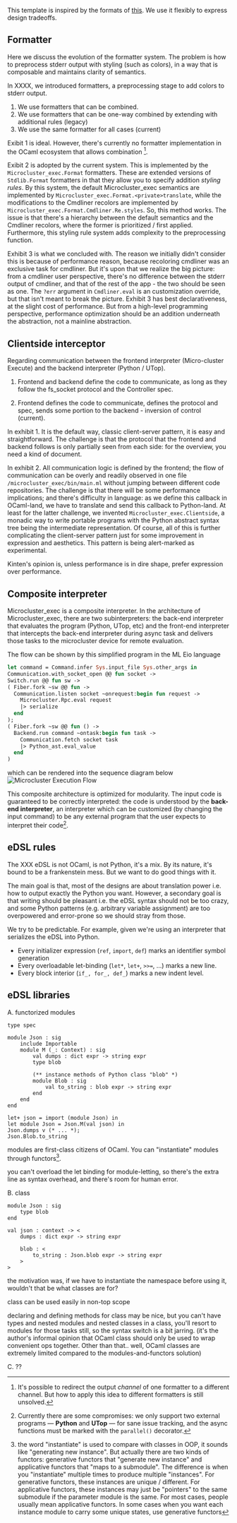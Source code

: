 This template is inspired by the formats of [this](https://github.com/ocaml-multicore/eio/blob/main/doc/rationale.md). We use it flexibly to express design tradeoffs.

## Formatter

Here we discuss the evolution of the formatter system. The problem is how to preprocess stderr output with styling (such as colors), in a way that is composable and maintains clarity of semantics.

In XXXX, we introduced formatters, a preprocessing stage to add colors to stderr output.

1. We use formatters that can be combined.
2. We use formatters that can be one-way combined by extending with additional rules (legacy)
3. We use the same formatter for all cases (current)

Exibit 1 is ideal. However, there's currently no formatter implementation in the OCaml ecosystem that allows combination [^redirect].

Exibit 2 is adopted by the current system. This is implemented by the `Microcluster_exec.Format` formatters. These are extended versions of `Stdlib.Format` formatters in that they allow you to specify addition _styling rules_. By this system, the default Microcluster_exec semantics are implemented by `Microcluster_exec.Format.<private>translate`, while the modifications to the Cmdliner recolors are implemented by `Microcluster_exec.Format.Cmdliner.Re.styles`. So, this method works. The issue is that there's a hierarchy between the default semantics and the Cmdliner recolors, where the former is prioritized / first applied. Furthermore, this styling rule system adds complexity to the preprocessing function.

Exhibit 3 is what we concluded with. The reason we initially didn't consider this is because of performance reason, because recoloring cmdliner was an exclusive task for cmdliner. But it's upon that we realize the big picture: from a cmdliner user perspective, there's no difference between the stderr output of cmdliner, and that of the rest of the app - the two should be seen as one. The `?err` argument in `Cmdliner.eval` is an customization override, but that isn't meant to break the picture. Exhibit 3 has best declarativeness, at the slight cost of performance. But from a high-level programming perspective, performance optimization should be an addition underneath the abstraction, not a mainline abstraction.

## Clientside interceptor

Regarding communication between the frontend interpreter (Micro-cluster Execute) and the backend interpreter (Python / UTop).

1. Frontend and backend define the code to communicate, as long as they follow the fs_socket protocol and the Controller spec.

2. Frontend defines the code to communicate, defines the protocol and spec, sends some portion to the backend  - inversion of control (current).

In exhibit 1. It is the default way, classic client-server pattern, it is easy and straightforward. The challenge is that the protocol that the frontend and backend follows is only partially seen from each side: for the overview, you need a kind of document.

In exhibit 2. All communication logic is defined by the frontend; the flow of communication can be overly and readily observed in one file `/microcluster_exec/bin/main.ml` without jumping between different code repositories. The challenge is that there will be some performance implications; and there's difficulty in language: as we define this callback in OCaml-land, we have to translate and send this callback to Python-land. At least for the latter challenge, we invented `Microcluster_exec.Clientside`, a monadic way to write portable programs with the Python abstract syntax tree being the intermediate representation. Of course, all of this is further complicating the client-server pattern just for some improvement in expression and aesthetics. This pattern is being alert-marked as experimental.

Kinten's opinion is, unless performance is in dire shape, prefer expression over performance.

[^redirect]: It's possible to redirect the output _channel_ of one formatter to a different channel. But how to apply this idea to different formatters is still unsolved.

## Composite interpreter

Microcluster\_exec is a composite interpreter. In the architecture of Microcluster_exec, there are two subinterpreters: the back-end interpreter that evaluates the program (Python, UTop, etc) and the front-end interpreter that intercepts the back-end interpreter during async task and delivers those tasks to the microcluster device for remote evaluation.

The flow can be shown by this simplified program in the ML Eio language

```ocaml
let command = Command.infer Sys.input_file Sys.other_args in
Communication.with_socket_open @@ fun socket ->
Switch.run @@ fun sw ->
( Fiber.fork ~sw @@ fun ->
  Communication.listen socket ~onrequest:begin fun request ->
    Microcluster.Rpc.eval request
    |> serialize
  end
);
( Fiber.fork ~sw @@ fun () ->
  Backend.run command ~ontask:begin fun task ->
    Communication.fetch socket task
    |> Python_ast.eval_value
  end
)
```

which can be rendered into the sequence diagram below
![Microcluster Execution Flow](./microcluster_exec_sequence.svg)

This composite architecture is optimized for modularity. The input code is guaranteed to be correctly interpreted: the code is understood by the **back-end interpreter**, an interpreter which can be customized (by changing the input command) to be any external program that the user expects to interpret their code[^1].

## eDSL rules

The XXX eDSL is not OCaml, is not Python, it's a mix. By its nature, it's bound to be a frankenstein mess. But we want to do good things with it.

The main goal is that, most of the designs are about translation power i.e. how to output exactly the Python you want. However, a secondary goal is that writing should be pleasant i.e. the eDSL syntax should not be too crazy, and some Python patterns (e.g. arbitrary variable assignment) are too overpowered and error-prone so we should stray from those.

We try to be predictable. For example, given we're using an interpreter that serializes the eDSL into Python.

- Every initializer expression (`ref`, `import`, `def`) marks an identifier symbol generation
- Every overloadable let-binding (`let*`, `let+`, `>>=`, ...) marks a new line.
- Every block interior (`if_, for_, def_`) marks a new indent level.

## eDSL libraries

A. functorized modules

```{ocaml}
type spec

module Json : sig
    include Importable
    module M (_: Context) : sig
        val dumps : dict expr -> string expr
        type blob

        (** instance methods of Python class "blob" *)
        module Blob : sig
            val to_string : blob expr -> string expr 
        end
    end
end

let+ json = import (module Json) in
let module Json = Json.M(val json) in
Json.dumps v (* ... *);
Json.Blob.to_string 
```

modules are first-class citizens of OCaml. You can "instantiate" modules through functors[^module-instantiate].

you can't overload the let binding for module-letting, so there's the extra line as syntax overhead, and there's room for human error.

B. class

```{ocaml}
module Json : sig
    type blob
end

val json : context -> <
    dumps : dict expr -> string expr

    blob : <
        to_string : Json.blob expr -> string expr
    >
>
```

the motivation was, if we have to instantiate the namespace before using it, wouldn't that be what classes are for?

class can be used easily in non-top scope

declaring and defining methods for class may be nice, but you can't have types and nested modules and nested classes in a class, you'll resort to modules for those tasks still, so the syntax switch is a bit jarring. (it's the author's informal opinion that OCaml class should only be used to wrap convenient ops together. Other than that.. well, OCaml classes are extremely limited compared to the modules-and-functors solution)

C. ??

[^1]: Currently there are some compromises: we only support two external programs — **Python** and **UTop** — for sane issue tracking, and the async functions must be marked with the `parallel()` decorator.  

[^module-instantiate]: the word "instantiate" is used to compare with classes in OOP, it sounds like "generating new instance". But actually there are two kinds of functors: generative functors that "generate new instance" and applicative functors that "maps to a submodule". The difference is when you "instantiate" multiple times to produce multiple "instances". For generative functors, these instances are unique / different. For applicative functors, these instances may just be "pointers" to the same submodule if the parameter module is the same. For most cases, people usually mean applicative functors. In some cases when you want each instance module to carry some unique states, use generative functors
